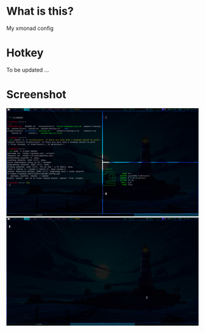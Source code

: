 # What is this?

My xmonad config

# Hotkey

To be updated ...

# Screenshot

![Image](./Screenshot/MAIM_Screenshot_2020-12-04-11:15:12.png)
![Image](./Screenshot/MAIM_Screenshot_2020-12-04-11:15:19.png)
